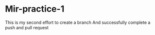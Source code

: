 # Mir-practice-1

This is my second effort to create a branch
And successfully complete a push and pull request
